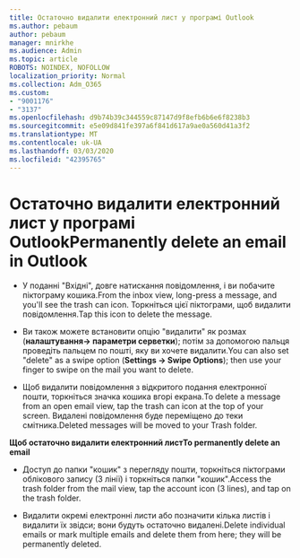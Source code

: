 ```yaml
---
title: Остаточно видалити електронний лист у програмі Outlook
ms.author: pebaum
author: pebaum
manager: mnirkhe
ms.audience: Admin
ms.topic: article
ROBOTS: NOINDEX, NOFOLLOW
localization_priority: Normal
ms.collection: Adm_O365
ms.custom:
- "9001176"
- "3137"
ms.openlocfilehash: d9b74b39c344559c87147d9f8efb6b6e6f8238b3
ms.sourcegitcommit: e5e09d841fe397a6f841d617a9ae0a560d41a3f2
ms.translationtype: MT
ms.contentlocale: uk-UA
ms.lasthandoff: 03/03/2020
ms.locfileid: "42395765"
---
```

# <a name="permanently-delete-an-email-in-outlook"></a><span data-ttu-id="ef8ce-102">Остаточно видалити електронний лист у програмі Outlook</span><span class="sxs-lookup"><span data-stu-id="ef8ce-102">Permanently delete an email in Outlook</span></span>

- <span data-ttu-id="ef8ce-103">У поданні "Вхідні", довге натискання повідомлення, і ви побачите піктограму кошика.</span><span class="sxs-lookup"><span data-stu-id="ef8ce-103">From the inbox view, long-press a message, and you'll see the trash can icon.</span></span> <span data-ttu-id="ef8ce-104">Торкніться цієї піктограми, щоб видалити повідомлення.</span><span class="sxs-lookup"><span data-stu-id="ef8ce-104">Tap this icon to delete the message.</span></span>

- <span data-ttu-id="ef8ce-105">Ви також можете встановити опцію "видалити" як розмах (**налаштування-> параметри серветки**); потім за допомогою пальця проведіть пальцем по пошті, яку ви хочете видалити.</span><span class="sxs-lookup"><span data-stu-id="ef8ce-105">You can also set "delete" as a swipe option (**Settings -> Swipe Options**); then use your finger to swipe on the mail you want to delete.</span></span> 

- <span data-ttu-id="ef8ce-106">Щоб видалити повідомлення з відкритого подання електронної пошти, торкніться значка кошика вгорі екрана.</span><span class="sxs-lookup"><span data-stu-id="ef8ce-106">To delete a message from an open email view, tap the trash can icon at the top of your screen.</span></span> <span data-ttu-id="ef8ce-107">Видалені повідомлення буде переміщено до теки смітника.</span><span class="sxs-lookup"><span data-stu-id="ef8ce-107">Deleted messages will be moved to your Trash folder.</span></span> 

<span data-ttu-id="ef8ce-108">**Щоб остаточно видалити електронний лист**</span><span class="sxs-lookup"><span data-stu-id="ef8ce-108">**To permanently delete an email**</span></span>

- <span data-ttu-id="ef8ce-109">Доступ до папки "кошик" з перегляду пошти, торкніться піктограми облікового запису (3 лінії) і торкніться папки "кошик".</span><span class="sxs-lookup"><span data-stu-id="ef8ce-109">Access the trash folder from the mail view, tap the account icon (3 lines), and tap on the trash folder.</span></span>

- <span data-ttu-id="ef8ce-110">Видалити окремі електронні листи або позначити кілька листів і видалити їх звідси; вони будуть остаточно видалені.</span><span class="sxs-lookup"><span data-stu-id="ef8ce-110">Delete individual emails or mark multiple emails and delete them from here; they will be permanently deleted.</span></span>